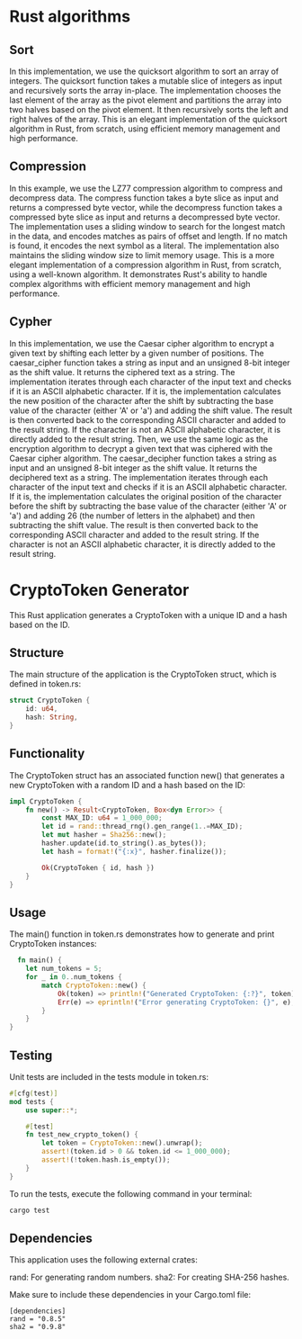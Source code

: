 # Rust algorithms

## Sort
In this implementation, we use the quicksort algorithm to sort an array of integers. The quicksort function takes a mutable slice of integers as input and recursively sorts the array in-place.
The implementation chooses the last element of the array as the pivot element and partitions the array into two halves based on the pivot element. It then recursively sorts the left and right halves of the array.
This is an elegant implementation of the quicksort algorithm in Rust, from scratch, using efficient memory management and high performance.

## Compression
In this example, we use the LZ77 compression algorithm to compress and decompress data. The compress function takes a byte slice as input and returns a compressed byte vector, while the decompress function takes a compressed byte slice as input and returns a decompressed byte vector.
The implementation uses a sliding window to search for the longest match in the data, and encodes matches as pairs of offset and length. If no match is found, it encodes the next symbol as a literal. The implementation also maintains the sliding window size to limit memory usage.
This is a more elegant implementation of a compression algorithm in Rust, from scratch, using a well-known algorithm. It demonstrates Rust's ability to handle complex algorithms with efficient memory management and high performance.


## Cypher
In this implementation, we use the Caesar cipher algorithm to encrypt a given text by shifting each letter by a given number of positions. The caesar_cipher function takes a string as input and an unsigned 8-bit integer as the shift value. It returns the ciphered text as a string.
The implementation iterates through each character of the input text and checks if it is an ASCII alphabetic character. If it is, the implementation calculates the new position of the character after the shift by subtracting the base value of the character (either 'A' or 'a') and adding the shift value. The result is then converted back to the corresponding ASCII character and added to the result string. If the character is not an ASCII alphabetic character, it is directly added to the result string.
Then, we use the same logic as the encryption algorithm to decrypt a given text that was ciphered with the Caesar cipher algorithm. The caesar_decipher function takes a string as input and an unsigned 8-bit integer as the shift value. It returns the deciphered text as a string.
The implementation iterates through each character of the input text and checks if it is an ASCII alphabetic character. If it is, the implementation calculates the original position of the character before the shift by subtracting the base value of the character (either 'A' or 'a') and adding 26 (the number of letters in the alphabet) and then subtracting the shift value. The result is then converted back to the corresponding ASCII character and added to the result string. If the character is not an ASCII alphabetic character, it is directly added to the result string.

# CryptoToken Generator
This Rust application generates a CryptoToken with a unique ID and a hash based on the ID.

## Structure
The main structure of the application is the CryptoToken struct, which is defined in token.rs:
```rust
struct CryptoToken {
    id: u64,
    hash: String,
}
```
## Functionality
The CryptoToken struct has an associated function new() that generates a new CryptoToken with a random ID and a hash based on the ID:
```rust
impl CryptoToken {
    fn new() -> Result<CryptoToken, Box<dyn Error>> {
        const MAX_ID: u64 = 1_000_000;
        let id = rand::thread_rng().gen_range(1..=MAX_ID);
        let mut hasher = Sha256::new();
        hasher.update(id.to_string().as_bytes());
        let hash = format!("{:x}", hasher.finalize());

        Ok(CryptoToken { id, hash })
    }
}
```
  
## Usage
The main() function in token.rs demonstrates how to generate and print CryptoToken instances:
```rust
  fn main() {
    let num_tokens = 5;
    for _ in 0..num_tokens {
        match CryptoToken::new() {
            Ok(token) => println!("Generated CryptoToken: {:?}", token),
            Err(e) => eprintln!("Error generating CryptoToken: {}", e),
        }
    }
}
```
## Testing
Unit tests are included in the tests module in token.rs:
```rust
#[cfg(test)]
mod tests {
    use super::*;

    #[test]
    fn test_new_crypto_token() {
        let token = CryptoToken::new().unwrap();
        assert!(token.id > 0 && token.id <= 1_000_000);
        assert!(!token.hash.is_empty());
    }
}
```
To run the tests, execute the following command in your terminal:
```bash
cargo test
```
## Dependencies
This application uses the following external crates:

rand: For generating random numbers.
sha2: For creating SHA-256 hashes.

Make sure to include these dependencies in your Cargo.toml file:
```
[dependencies]
rand = "0.8.5"
sha2 = "0.9.8"
```
